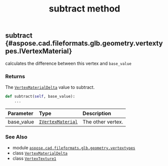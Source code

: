 ﻿---
title: subtract method
second_title: Aspose.CAD for Python via .NET API References
description: 
type: docs
weight: 50
url: /python-net/aspose.cad.fileformats.glb.geometry.vertextypes/vertextexture1/subtract/
is_root: false
---

## subtract {#aspose.cad.fileformats.glb.geometry.vertextypes.IVertexMaterial}

calculates the difference between this vertex and `base_value`


### Returns 


The [`VertexMaterialDelta`](/cad/python-net/aspose.cad.fileformats.glb.geometry.vertextypes/vertexmaterialdelta) value to subtract.


```python
def subtract(self, base_value):
    ...
```


| Parameter | Type | Description |
| :- | :- | :- |
| base_value | [`IVertexMaterial`](/cad/python-net/aspose.cad.fileformats.glb.geometry.vertextypes/ivertexmaterial) | The other vertex. |



### See Also
* module [`aspose.cad.fileformats.glb.geometry.vertextypes`](../../)
* class [`VertexMaterialDelta`](/cad/python-net/aspose.cad.fileformats.glb.geometry.vertextypes/vertexmaterialdelta)
* class [`VertexTexture1`](/cad/python-net/aspose.cad.fileformats.glb.geometry.vertextypes/vertextexture1)
